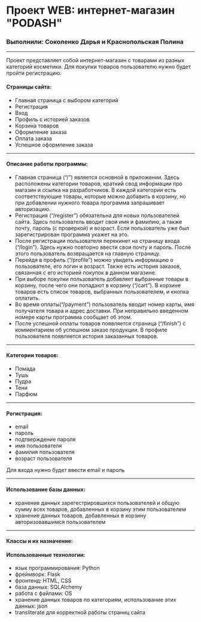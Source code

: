 # Проект WEB: интернет-магазин "PODASH"

### Выполнили: Соколенко Дарья и Краснопольская Полина

---

Проект представляет собой интернет-магазин с товарами из разных категорий косметики. Для покупки товаров пользователю нужно будет пройти регистрацию. 

#### Страницы сайта:

- Главная страница с выбором категорий
- Регистрация
- Вход
- Профиль с историей заказов
- Корзина товаров
- Оформление заказа
- Оплата заказа
- Успешное оформление заказа

---

#### Описание работы программы:

- Главная страница (“/”) является основной в приложении. Здесь расположены категории товаров, краткий свод информации
про магазин и ссылка на разработчиков. В каждой категории есть соответствующие товары, которые можно добавить в 
корзину, но при добавлении нужного товара программа запрашивает авторизацию. 
- Регистрация (“/register”) обязательна для новых пользователей сайта. Здесь пользователь вводит свои имя и фамилию,
а также почту, пароль (с проверкой) и возраст. Если пользователь уже был зарегистрирован программа укажет на это.
- После регистрации пользователя перекинет на страницу входа (“/login”). Здесь нужно повторно ввести свои почту и 
пароль. После этого пользователь возвращается на главную страницу.
- Перейдя в профиль (“/profile”) можно увидеть информацию о пользователе, его логин и возраст.
Также есть история заказов, связанная с его историей покупок в данном магазине.
- При выборе покупки пользователь добавляет выбранные товары в корзину, после чего они попадают в корзину (“/cart”).
В корзине товаров есть список товаров, выбранных пользователем, и кнопка оплатить.
- Во время оплаты(“/payment”) пользователь вводит номер карты, имя получателя товара и адрес доставки.
При неправильно введенном номере карты программа сообщает об этом.
- После успешной оплаты товаров появляется страница (“/finish”) с комментарием об успешном заказе продукции.
В профиле пользователя появляется история заказанных товаров.

---

#### Категории товаров: 

- Помада
- Тушь
- Пудра
- Тени
- Парфюм

---

#### Регистрация:

- email
- пароль
- подтверждение пароля
- имя пользователя
- фамилия пользователя
- возраст пользователя

Для входа нужно будет ввести email и пароль

---

#### Использование базы данных: 

- хранение данных зарегестрировшихся пользователей и общую сумму всех товаров, добавленных в корзину этим пользователем
- хранение данных товаров, добавленных в корзину авторизовавшимся пользователем

---

#### Классы и их назначение:

#### Использованные технологии:

- язык программирования: Python
- фреймворк: Flask
- фронтенд: HTML, CSS
- база данных: SQLAlchemy
- работа с файлами: OS
- хранение данных товаров по категориям, использование этих данных: json
- transliterate для корректной работы страниц сайта
